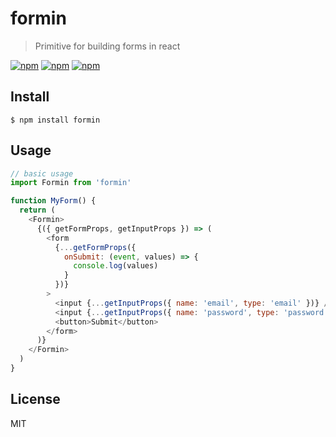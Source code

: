 # formin

> Primitive for building forms in react

[![npm](https://badgen.net/npm/v/formin)](https://www.npmjs.com/package/formin)
[![npm](https://badgen.net/npm/license/formin)](https://www.npmjs.com/package/formin)
[![npm](https://badgen.net/npm/dm/formin)](https://www.npmjs.com/package/formin)

## Install

```
$ npm install formin
```

## Usage
```js
// basic usage
import Formin from 'formin'

function MyForm() {
  return (
    <Formin>
      {({ getFormProps, getInputProps }) => (
        <form 
          {...getFormProps({ 
            onSubmit: (event, values) => { 
              console.log(values)  
            } 
          })}
        >
          <input {...getInputProps({ name: 'email', type: 'email' })} />
          <input {...getInputProps({ name: 'password', type: 'password' })} />
          <button>Submit</button>
        </form>
      )}
    </Formin>
  )
}
```

## License

MIT
